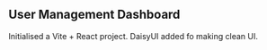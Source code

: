 ## User Management Dashboard
  Initialised a Vite + React project.
  DaisyUI added fo making clean UI.
